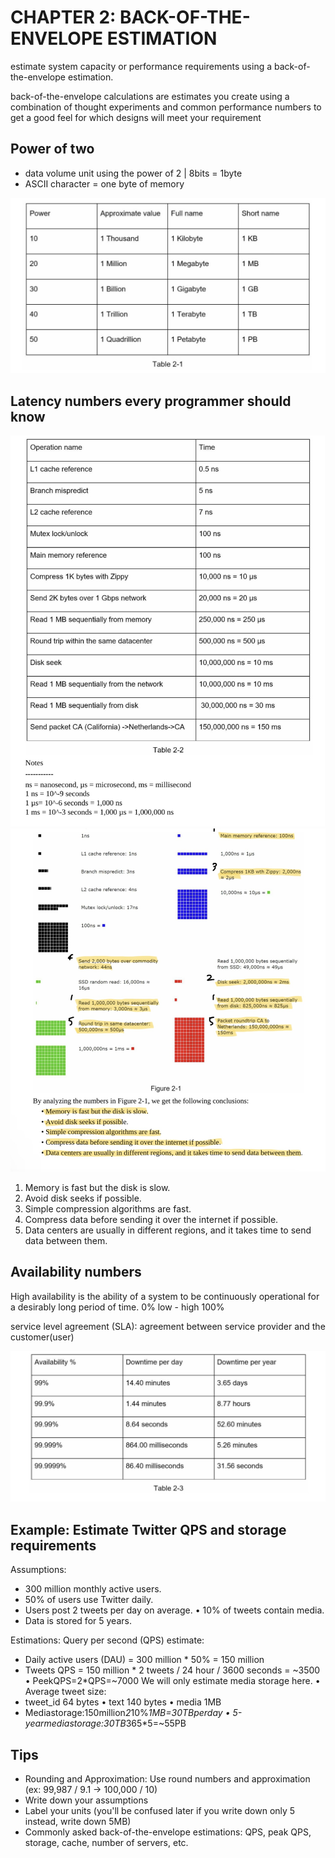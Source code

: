 # CHAPTER 2: BACK-OF-THE-ENVELOPE ESTIMATION

estimate system capacity or performance requirements using a back-of-the-envelope estimation.

back-of-the-envelope calculations are estimates you create using a combination of thought experiments and common performance numbers to get a good feel for which designs will meet your requirement

## Power of two

- data volume unit using the power of 2 | 8bits = 1byte
- ASCII character = one byte of memory

 ![table 2-1](./img/table2-1.jpg)

## Latency numbers every programmer should know

![table 2-2](./img/table2-2.jpg)
![figure 2-1](./img/figure2-1.jpg)

1. Memory is fast but the disk is slow.
2. Avoid disk seeks if possible.
3. Simple compression algorithms are fast.
4. Compress data before sending it over the internet if possible.
5. Data centers are usually in different regions, and it takes time to send data between them.


## Availability numbers

High availability is the ability of a system to be continuously operational for a desirably long period of time. 
0% low - high 100%

service level agreement (SLA): agreement between service provider and the customer(user) 

![table 2-3](./img/table2-3.jpg)


## Example: Estimate Twitter QPS and storage requirements

Assumptions:
- 300 million monthly active users.
- 50% of users use Twitter daily.
- Users post 2 tweets per day on average. • 10% of tweets contain media.
- Data is stored for 5 years.

Estimations:
Query per second (QPS) estimate:
- Daily active users (DAU) = 300 million * 50% = 150 million
- Tweets QPS = 150 million * 2 tweets / 24 hour / 3600 seconds = ~3500 • PeekQPS=2*QPS=~7000
We will only estimate media storage here. • Average tweet size:
- tweet_id 64 bytes • text 140 bytes • media 1MB
- Mediastorage:150million*2*10%*1MB=30TBperday • 5-yearmediastorage:30TB*365*5=~55PB

## Tips
 - Rounding and Approximation: Use round numbers and approximation (ex: 99,987 / 9.1 -> 100,000 / 10)
 - Write down your assumptions
 - Label your units (you'll be confused later if you write down only 5 instead, write down 5MB)
 - Commonly asked back-of-the-envelope estimations: QPS, peak QPS, storage, cache, number of servers, etc.
